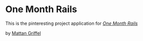 # One Month Rails

This is the pinteresting project application for 
[*One Month Rails*](http://onemonthrails.com)

by [Mattan Griffel](http://mattangriffel.com)